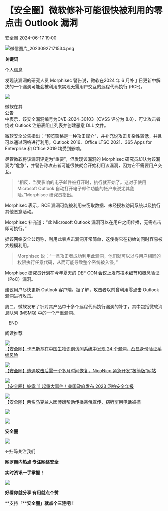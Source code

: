 #  【安全圈】微软修补可能很快被利用的零点击 Outlook 漏洞   
 安全圈   2024-06-17 19:00  
  
![](https://mmbiz.qpic.cn/sz_mmbiz_png/aBHpjnrGylgOvEXHviaXu1fO2nLov9bZ055v7s8F6w1DD1I0bx2h3zaOx0Mibd5CngBwwj2nTeEbupw7xpBsx27Q/640?wx_fmt=png&from=appmsg "微信图片_20230927171534.png")  
  
  
**关键词**  
  
  
  
个人信息  
  
  
发现该漏洞的研究人员 Morphisec 警告说，微软在2024 年 6 月补丁日更新中解决的一个漏洞可能会被利用来实现无需用户交互的远程代码执行 (RCE)。  
  
![](https://mmbiz.qpic.cn/sz_mmbiz_png/aBHpjnrGylgX66gWPDARMIwroCYja1d85iaXG9HnZicS8dHibYuXzxkaFaJCI5MmC1eibeIhdjlmvVbW19G22IsGkQ/640?wx_fmt=png&from=appmsg "")  
  
微软在其  
公告  
中表示，该安全漏洞编号为CVE-2024-30103（CVSS 评分为 8.8），可让攻击者绕过 Outlook 注册表阻止列表并创建恶意 DLL 文件。  
  
微软安全公告指出：“预览窗格是一种攻击媒介”，并补充说攻击复杂性较低，并且可以通过网络进行利用。Outlook 2016、Office LTSC 2021、365 Apps for Enterprise 和 Office 2019 均受到影响。  
  
尽管微软将该漏洞评定为“重要”，但发现该漏洞的 Morphisec 研究员却认为该漏洞为“危急”，并警告称攻击者可能很快就会开始利用该漏洞，因为它不需要用户交互。  
> “相反，当受影响的电子邮件被打开时，执行就开始了。这对于使用 Microsoft Outlook 自动打开电子邮件功能的帐户来说尤其危险。”Morphisec 研究员指出。  
  
  
Morphisec 表示，RCE 漏洞可能被利用来窃取数据、未经授权访问系统以及执行其他恶意活动。  
  
Morphisec 补充道：“此 Microsoft Outlook 漏洞可以在用户之间传播，无需点击即可执行。”  
  
据该网络安全公司称，利用此零点击漏洞非常简单，这使得它在初始访问时容易被大规模利用。  
> Morphisec 说：“一旦攻击者成功利用此漏洞，他们就可以以与用户相同的权限执行任意代码，从而可能导致整个系统被入侵。”  
  
  
Morphisec 研究员计划在今年夏天的 DEF CON 会议上发布技术细节和概念验证（PoC）漏洞。  
  
建议用户尽快更新 Outlook 客户端。据了解，攻击者以前曾利用零点击 Outlook 漏洞进行攻击。  
  
周二，微软发布了针对其产品中十多个远程代码执行漏洞的补丁，其中包括微软消息队列 (MSMQ) 中的一个严重漏洞。  
  
   END    
  
  
阅读推荐  
  
  
![](https://mmbiz.qpic.cn/mmbiz_jpg/AnRWZJZfVaEzU03vTkiaRRLTKic2YQGlpibc3fs36Cickuibia9ltFMGBVXZaRmDoMAlR00YZLZm2kWVhmuesibY91dpA/640?wx_fmt=jpeg "")  
[【安全圈】卡巴斯基在中国生物识别访问系统中发现 24 个漏洞，凸显身份验证系统风险](http://mp.weixin.qq.com/s?__biz=MzIzMzE4NDU1OQ==&mid=2652061675&idx=1&sn=23b2d19c63d917c220518dec1eac717c&chksm=f36e13abc4199abdf2a9d5996700e53cc44d51c931d8e45379dd798e7647543d2e6b35ee9f3b&scene=21#wechat_redirect)  
  
  
  
![](https://mmbiz.qpic.cn/sz_mmbiz_jpg/aBHpjnrGylgX66gWPDARMIwroCYja1d8s19qOHILhyib2s1icSfJX3GVce0d53rb4JZQnlrW8mgPo6SksXDibvQyA/640?wx_fmt=jpeg "")  
[【安全圈】遭遇攻击后需一个多月时间恢复，NicoNico 紧急开发“极简版”网站](http://mp.weixin.qq.com/s?__biz=MzIzMzE4NDU1OQ==&mid=2652061675&idx=2&sn=7a9e6ab8bcc40ae71e0f4ba4678c57b7&chksm=f36e13abc4199abd4f05dce93f6682cb08848fedf53dc5f97a8bcbcc09610054a3a0b854e692&scene=21#wechat_redirect)  
  
  
  
![](https://mmbiz.qpic.cn/sz_mmbiz_jpg/aBHpjnrGylgX66gWPDARMIwroCYja1d8I6LXib9BAbbIEzliadswtxlOImGadNtNmpMEek1ic766eq6r7Je7DxLHg/640?wx_fmt=jpeg "")  
[【安全圈】披露 11 起重大事件！美国政府发布 2023 网络安全年报](http://mp.weixin.qq.com/s?__biz=MzIzMzE4NDU1OQ==&mid=2652061675&idx=3&sn=8e921517c372ec424114f5c30e091276&chksm=f36e13abc4199abd5984dfb6e08cc96db18176f46a9542b782abad7da0c7c1b73face367f021&scene=21#wechat_redirect)  
  
  
  
![](https://mmbiz.qpic.cn/mmbiz_png/AnRWZJZfVaGojT4ibzfTbKacxjUWdoUHSljjF8wicSKFdYz17bjh4D2Wf7ZoAVp0YlWAwv2IZInhpQdP0rWbFXvw/640?wx_fmt=png "")  
[【安全圈】两名乌克兰人因涉嫌帮助传播亲俄宣传、窃听军用电话被捕](http://mp.weixin.qq.com/s?__biz=MzIzMzE4NDU1OQ==&mid=2652061675&idx=4&sn=d227901769fa1d7aa5ed99e44f813881&chksm=f36e13abc4199abd39939d5ac55dfdd6a7e14c969640a3cce0a57d625459182450743c79b406&scene=21#wechat_redirect)  
  
  
  
  
  
  
![](https://mmbiz.qpic.cn/mmbiz_gif/aBHpjnrGylgeVsVlL5y1RPJfUdozNyCEft6M27yliapIdNjlcdMaZ4UR4XxnQprGlCg8NH2Hz5Oib5aPIOiaqUicDQ/640?wx_fmt=gif "")  
  
  
  
![](https://mmbiz.qpic.cn/mmbiz_png/aBHpjnrGylgeVsVlL5y1RPJfUdozNyCEDQIyPYpjfp0XDaaKjeaU6YdFae1iagIvFmFb4djeiahnUy2jBnxkMbaw/640?wx_fmt=png "")  
  
**安全圈**  
  
![](https://mmbiz.qpic.cn/mmbiz_gif/aBHpjnrGylgeVsVlL5y1RPJfUdozNyCEft6M27yliapIdNjlcdMaZ4UR4XxnQprGlCg8NH2Hz5Oib5aPIOiaqUicDQ/640?wx_fmt=gif "")  
  
  
←扫码关注我们  
  
**网罗圈内热点 专注网络安全**  
  
**实时资讯一手掌握！**  
  
  
![](https://mmbiz.qpic.cn/mmbiz_gif/aBHpjnrGylgeVsVlL5y1RPJfUdozNyCE3vpzhuku5s1qibibQjHnY68iciaIGB4zYw1Zbl05GQ3H4hadeLdBpQ9wEA/640?wx_fmt=gif "")  
  
**好看你就分享 有用就点个赞**  
  
**支持「****安全圈」就点个三连吧！**  
  

